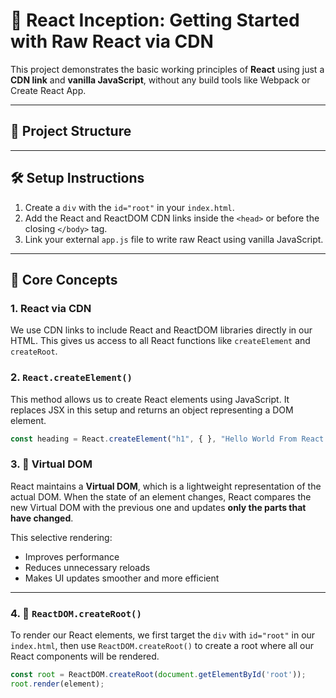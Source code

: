 # 🚀 React Inception: Getting Started with Raw React via CDN

This project demonstrates the basic working principles of **React** using just a **CDN link** and **vanilla JavaScript**, without any build tools like Webpack or Create React App.

---

## 📁 Project Structure


---

## 🛠️ Setup Instructions

1. Create a `div` with the `id="root"` in your `index.html`.
2. Add the React and ReactDOM CDN links inside the `<head>` or before the closing `</body>` tag.
3. Link your external `app.js` file to write raw React using vanilla JavaScript.

---

## 📘 Core Concepts

### 1. React via CDN
We use CDN links to include React and ReactDOM libraries directly in our HTML. This gives us access to all React functions like `createElement` and `createRoot`.

### 2. `React.createElement()`
This method allows us to create React elements using JavaScript. It replaces JSX in this setup and returns an object representing a DOM element.


```js
const heading = React.createElement("h1", { }, "Hello World From React!!");
```

### 3. 🧠 Virtual DOM

React maintains a **Virtual DOM**, which is a lightweight representation of the actual DOM. When the state of an element changes, React compares the new Virtual DOM with the previous one and updates **only the parts that have changed**.

This selective rendering:
- Improves performance
- Reduces unnecessary reloads
- Makes UI updates smoother and more efficient

---

### 4. 🧩 `ReactDOM.createRoot()`

To render our React elements, we first target the `div` with `id="root"` in our `index.html`, then use `ReactDOM.createRoot()` to create a root where all our React components will be rendered.

```js
const root = ReactDOM.createRoot(document.getElementById('root'));
root.render(element);

